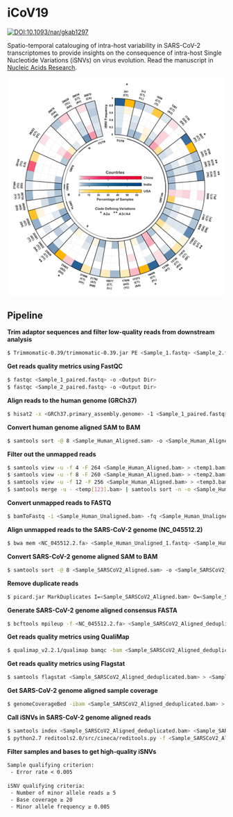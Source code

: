 # iCoV19

[![DOI:10.1093/nar/gkab1297](http://img.shields.io/badge/DOI-10.1093/nar/gkab1297-B31B1B.svg)](https://doi.org/10.1093/nar/gkab1297)

Spatio-temporal catalouging of intra-host variability in SARS-CoV-2 transcriptomes to provide insights on the consequence of intra-host Single Nucleotide Variations (iSNVs) on virus evolution. Read the manuscript in [Nucleic Acids Research](https://doi.org/10.1093/nar/gkab1297).  
  
<p align="center">
  <img src="https://github.com/pxthxk/iCoV19/blob/master/visualization/assets/RadialPlot-Countries.png?raw=true" width="512" alt="Spectrum of iSNVs in samples across populations">
</p>

## Pipeline
**Trim adaptor sequences and filter low-quality reads from downstream analysis**
```bash
$ Trimmomatic-0.39/trimmomatic-0.39.jar PE <Sample_1.fastq> <Sample_2.fastq> <Sample_1_paired.fastq> <Sample_1_unpaired.fastq> <Sample_2_paired.fastq> Sample_2_unpaired.fastq> ILLUMINACLIP:Trimmomatic-0.39/adapters/TruSeq3-PE.fa:2:30:10 LEADING:3 TRAILING:3 SLIDINGWINDOW:4:30 MINLEN:100
```
**Get reads quality metrics using FastQC**
```bash
$ fastqc <Sample_1_paired.fastq> -o <Output Dir>
$ fastqc <Sample_2_paired.fastq> -o <Output Dir>
```
**Align reads to the human genome (GRCh37)**
```bash
$ hisat2 -x <GRCh37.primary_assembly.genome> -1 <Sample_1_paired.fastq> -2 <Sample_2_paired.fastq> -S <Sample_Human_Aligned.sam> -p 16 --dta-cufflinks --summary-file <Log File>
```
**Convert human genome aligned SAM to BAM**
```bash
$ samtools sort -@ 8 <Sample_Human_Aligned.sam> -o <Sample_Human_Aligned.bam> -O BAM
```
**Filter out the unmapped reads**
```bash
$ samtools view -u -f 4 -F 264 <Sample_Human_Aligned.bam> > <temp1.bam>
$ samtools view -u -f 8 -F 260 <Sample_Human_Aligned.bam> > <temp2.bam>
$ samtools view -u -f 12 -F 256 <Sample_Human_Aligned.bam> > <temp3.bam>
$ samtools merge -u - <temp[123].bam> | samtools sort -n -o <Sample_Human_Unaligned.bam>
```
**Convert unmapped reads to FASTQ**
```bash
$ bamToFastq -i <Sample_Human_Unaligned.bam> -fq <Sample_Human_Unaligned_1.fastq> -fq2 <Sample_Human_Unaligned_2.fastq>
```
**Align unmapped reads to the SARS-CoV-2 genome (NC_045512.2)**
```bash
$ bwa mem <NC_045512.2.fa> <Sample_Human_Unaligned_1.fastq> <Sample_Human_Unaligned_2.fastq> > <Sample_SARSCoV2_Aligned.sam>
```
**Convert SARS-CoV-2 genome aligned SAM to BAM**
```bash
$ samtools sort -@ 8 <Sample_SARSCoV2_Aligned.sam> -o <Sample_SARSCoV2_Aligned.bam> -O BAM
```
**Remove duplicate reads**
```bash
$ picard.jar MarkDuplicates I=<Sample_SARSCoV2_Aligned.bam> O=<Sample_SARSCoV2_Aligned_deduplicated.bam> M=<Sample_SARSCoV2_Aligned_duplicates.txt> REMOVE_DUPLICATES=true USE_JDK_DEFLATER=true USE_JDK_INFLATER=true
```
**Generate SARS-CoV-2 genome aligned consensus FASTA**
```bash
$ bcftools mpileup -f <NC_045512.2.fa> <Sample_SARSCoV2_Aligned_deduplicated.bam> | bcftools call -c | vcfutils.pl vcf2fq | seqtk seq -aQ64 -q20 -n N > <Sample.fasta>
```
**Get reads quality metrics using QualiMap**
```bash
$ qualimap_v2.2.1/qualimap bamqc -bam <Sample_SARSCoV2_Aligned_deduplicated.bam> -outdir <Output Dir>
```
**Get reads quality metrics using Flagstat**
```bash
$ samtools flagstat <Sample_SARSCoV2_Aligned_deduplicated.bam> > <Sample_SARSCoV2_Aligned.stats>
```
**Get SARS-CoV-2 genome aligned sample coverage**
```bash
$ genomeCoverageBed -ibam <Sample_SARSCoV2_Aligned_deduplicated.bam> > <Sample_SARSCoV2_Aligned.coverage>
```
**Call iSNVs in SARS-CoV-2 genome aligned reads**
```bash
$ samtools index <Sample_SARSCoV2_Aligned_deduplicated.bam> <Sample_SARSCoV2_Aligned_deduplicated.bam.bai>
$ python2.7 reditools2.0/src/cineca/reditools.py -f <Sample_SARSCoV2_Aligned_deduplicated.bam> -S -s 0 -os 4 -r <NC_045512.2.fa> -m <homopolymers_NC_045512.2.txt> -c <homopolymers_NC_045512.2.txt> -q 33 -bq 30 -mbp 15 -Mbp 15 -o <Sample_REDItools.txt>
```
**Filter samples and bases to get high-quality iSNVs**
```
Sample qualifying criterion:
 - Error rate < 0.005

iSNV qualifying criteria:
 - Number of minor allele reads ≥ 5
 - Base coverage ≥ 20
 - Minor allele frequency ≥ 0.005
```
